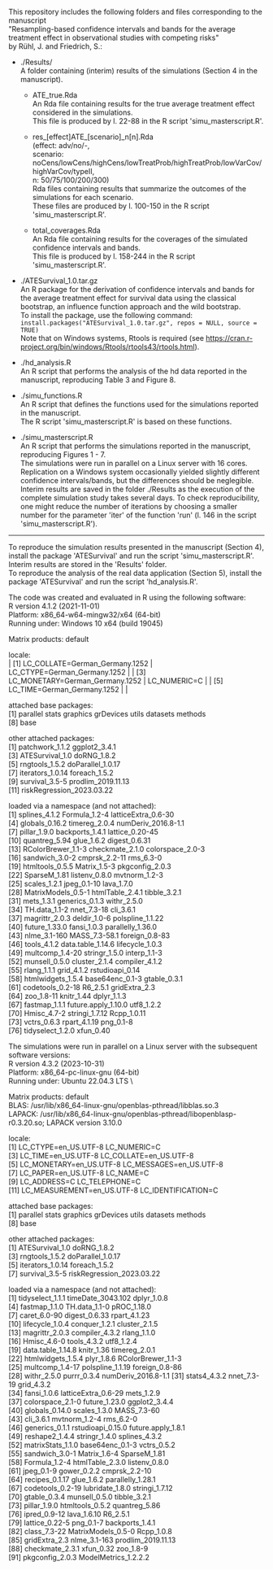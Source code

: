 This repository includes the following folders and files corresponding to the manuscript \
"Resampling-based confidence intervals and bands for the average treatment effect in observational studies with competing risks" \
by Rühl, J. and Friedrich, S.:

- ./Results/ \
  A folder containing (interim) results of the simulations (Section 4 in the manuscript).
  
  - ATE_true.Rda \
    An Rda file containing results for the true average treatment effect considered in the simulations. \
    This file is produced by l. 22-88 in the R script 'simu_masterscript.R'. 

  - res_[effect]ATE_[scenario]_n[n].Rda \
    (effect: adv/no/-, \
     scenario: noCens/lowCens/highCens/lowTreatProb/highTreatProb/lowVarCov/highVarCov/typeII, \
     n: 50/75/100/200/300) \
     Rda files containing results that summarize the outcomes of the simulations for each scenario. \
     These files are produced by l. 100-150 in the R script 'simu_masterscript.R'.  

  - total_coverages.Rda \
    An Rda file containing results for the coverages of the simulated confidence intervals and bands. \
    This file is produced by l. 158-244 in the R script 'simu_masterscript.R'.

- ./ATESurvival_1.0.tar.gz \
  An R package for the derivation of confidence intervals and bands for the average treatment effect for survival data using the classical bootstrap, an 
  influence function approach and the wild bootstrap. \
  To install the package, use the following command: \
  `install.packages("ATESurvival_1.0.tar.gz", repos = NULL, source = TRUE)` \
  Note that on Windows systems, Rtools is required (see https://cran.r-project.org/bin/windows/Rtools/rtools43/rtools.html).

- ./hd_analysis.R \
  An R script that performs the analysis of the hd data reported in the manuscript, reproducing Table 3 and Figure 8.

- ./simu_functions.R \
  An R script that defines the functions used for the simulations reported in the manuscript. \
  The R script 'simu_masterscript.R' is based on these functions.

- ./simu_masterscript.R \
  An R script that performs the simulations reported in the manuscript, reproducing Figures 1 - 7. \
  The simulations were run in parallel on a Linux server with 16 cores. \
  Replication on a Windows system occasionally yielded slightly different confidence intervals/bands, but the differences should be neglegible. \
  Interim results are saved in the folder ./Results as the execution of the complete simulation study takes several days. To check reproducibility, one might reduce the number of iterations by choosing a smaller number for the parameter 'iter' of the function 'run' (l. 146 in the script 'simu_masterscript.R').

---

To reproduce the simulation results presented in the manuscript (Section 4), install the package 'ATESurvival' and run the script 'simu_masterscript.R'. \
Interim results are stored in the 'Results' folder. \
To reproduce the analysis of the real data application (Section 5), install the package 'ATESurvival' and run the script 'hd_analysis.R'.

The code was created and evaluated in R using the following software: \
R version 4.1.2 (2021-11-01) \
Platform: x86_64-w64-mingw32/x64 (64-bit) \
Running under: Windows 10 x64 (build 19045)

Matrix products: default

locale: \
| [1] LC_COLLATE=German_Germany.1252  | LC_CTYPE=German_Germany.1252 |
| [3] LC_MONETARY=German_Germany.1252 | LC_NUMERIC=C                 |
| [5] LC_TIME=German_Germany.1252     |                              |

attached base packages: \
[1] parallel  stats     graphics  grDevices utils     datasets  methods \
[8] base

other attached packages: \
 [1] patchwork_1.1.2           ggplot2_3.4.1 \
 [3] ATESurvival_1.0           doRNG_1.8.2 \
 [5] rngtools_1.5.2            doParallel_1.0.17 \
 [7] iterators_1.0.14          foreach_1.5.2 \
 [9] survival_3.5-5            prodlim_2019.11.13 \
[11] riskRegression_2023.03.22

loaded via a namespace (and not attached): \
 [1] splines_4.1.2       Formula_1.2-4       latticeExtra_0.6-30 \
 [4] globals_0.16.2      timereg_2.0.4       numDeriv_2016.8-1.1 \
 [7] pillar_1.9.0        backports_1.4.1     lattice_0.20-45 \
[10] quantreg_5.94       glue_1.6.2          digest_0.6.31 \
[13] RColorBrewer_1.1-3  checkmate_2.1.0     colorspace_2.0-3 \
[16] sandwich_3.0-2      cmprsk_2.2-11       rms_6.3-0 \
[19] htmltools_0.5.5     Matrix_1.5-3        pkgconfig_2.0.3 \
[22] SparseM_1.81        listenv_0.8.0       mvtnorm_1.2-3 \
[25] scales_1.2.1        jpeg_0.1-10         lava_1.7.0 \
[28] MatrixModels_0.5-1  htmlTable_2.4.1     tibble_3.2.1 \
[31] mets_1.3.1          generics_0.1.3      withr_2.5.0 \
[34] TH.data_1.1-2       nnet_7.3-18         cli_3.6.1 \
[37] magrittr_2.0.3      deldir_1.0-6        polspline_1.1.22 \
[40] future_1.33.0       fansi_1.0.3         parallelly_1.36.0 \
[43] nlme_3.1-160        MASS_7.3-58.1       foreign_0.8-83 \
[46] tools_4.1.2         data.table_1.14.6   lifecycle_1.0.3 \
[49] multcomp_1.4-20     stringr_1.5.0       interp_1.1-3 \
[52] munsell_0.5.0       cluster_2.1.4       compiler_4.1.2 \
[55] rlang_1.1.1         grid_4.1.2          rstudioapi_0.14 \
[58] htmlwidgets_1.5.4   base64enc_0.1-3     gtable_0.3.1 \
[61] codetools_0.2-18    R6_2.5.1            gridExtra_2.3 \
[64] zoo_1.8-11          knitr_1.44          dplyr_1.1.3 \
[67] fastmap_1.1.1       future.apply_1.10.0 utf8_1.2.2 \
[70] Hmisc_4.7-2         stringi_1.7.12      Rcpp_1.0.11 \
[73] vctrs_0.6.3         rpart_4.1.19        png_0.1-8 \
[76] tidyselect_1.2.0    xfun_0.40


The simulations were run in parallel on a Linux server with the subsequent software versions: \
R version 4.3.2 (2023-10-31) \
Platform: x86_64-pc-linux-gnu (64-bit) \
Running under: Ubuntu 22.04.3 LTS \

Matrix products: default \
BLAS:   /usr/lib/x86_64-linux-gnu/openblas-pthread/libblas.so.3 \
LAPACK: /usr/lib/x86_64-linux-gnu/openblas-pthread/libopenblasp-r0.3.20.so;  LAPACK version 3.10.0

locale: \
 [1] LC_CTYPE=en_US.UTF-8       LC_NUMERIC=C              
 [3] LC_TIME=en_US.UTF-8        LC_COLLATE=en_US.UTF-8    
 [5] LC_MONETARY=en_US.UTF-8    LC_MESSAGES=en_US.UTF-8   
 [7] LC_PAPER=en_US.UTF-8       LC_NAME=C                 
 [9] LC_ADDRESS=C               LC_TELEPHONE=C            
[11] LC_MEASUREMENT=en_US.UTF-8 LC_IDENTIFICATION=C       

attached base packages: \
[1] parallel  stats     graphics  grDevices utils     datasets  methods  
[8] base     

other attached packages: \
[1] ATESurvival_1.0           doRNG_1.8.2              
[3] rngtools_1.5.2            doParallel_1.0.17        
[5] iterators_1.0.14          foreach_1.5.2            
[7] survival_3.5-5            riskRegression_2023.03.22

loaded via a namespace (and not attached): \
 [1] tidyselect_1.1.1     timeDate_3043.102    dplyr_1.0.8         
 [4] fastmap_1.1.0        TH.data_1.1-0        pROC_1.18.0         
 [7] caret_6.0-90         digest_0.6.33        rpart_4.1.23        
[10] lifecycle_1.0.4      conquer_1.2.1        cluster_2.1.5       
[13] magrittr_2.0.3       compiler_4.3.2       rlang_1.1.0         
[16] Hmisc_4.6-0          tools_4.3.2          utf8_1.2.4          
[19] data.table_1.14.8    knitr_1.36           timereg_2.0.1       
[22] htmlwidgets_1.5.4    plyr_1.8.6           RColorBrewer_1.1-3  
[25] multcomp_1.4-17      polspline_1.1.19     foreign_0.8-86      
[28] withr_2.5.0          purrr_0.3.4          numDeriv_2016.8-1.1 
[31] stats4_4.3.2         nnet_7.3-19          grid_4.3.2          
[34] fansi_1.0.6          latticeExtra_0.6-29  mets_1.2.9          
[37] colorspace_2.1-0     future_1.23.0        ggplot2_3.4.4       
[40] globals_0.14.0       scales_1.3.0         MASS_7.3-60         
[43] cli_3.6.1            mvtnorm_1.2-4        rms_6.2-0           
[46] generics_0.1.1       rstudioapi_0.15.0    future.apply_1.8.1  
[49] reshape2_1.4.4       stringr_1.4.0        splines_4.3.2       
[52] matrixStats_1.1.0    base64enc_0.1-3      vctrs_0.5.2         
[55] sandwich_3.0-1       Matrix_1.6-4         SparseM_1.81        
[58] Formula_1.2-4        htmlTable_2.3.0      listenv_0.8.0       
[61] jpeg_0.1-9           gower_0.2.2          cmprsk_2.2-10       
[64] recipes_0.1.17       glue_1.6.2           parallelly_1.28.1   
[67] codetools_0.2-19     lubridate_1.8.0      stringi_1.7.12      
[70] gtable_0.3.4         munsell_0.5.0        tibble_3.2.1        
[73] pillar_1.9.0         htmltools_0.5.2      quantreg_5.86       
[76] ipred_0.9-12         lava_1.6.10          R6_2.5.1            
[79] lattice_0.22-5       png_0.1-7            backports_1.4.1     
[82] class_7.3-22         MatrixModels_0.5-0   Rcpp_1.0.8          
[85] gridExtra_2.3        nlme_3.1-163         prodlim_2019.11.13  
[88] checkmate_2.3.1      xfun_0.32            zoo_1.8-9           
[91] pkgconfig_2.0.3      ModelMetrics_1.2.2.2
